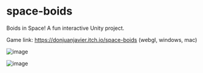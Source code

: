 # space-boids

Boids in Space! A fun interactive Unity project.

Game link: https://donjuanjavier.itch.io/space-boids (webgl, windows, mac)

![image](https://user-images.githubusercontent.com/5880655/206865146-d6db7122-aab0-489d-bf57-a39f8ea915fe.png)

![image](https://user-images.githubusercontent.com/5880655/206865167-d0ab85ca-8ec1-421e-8525-c71d1619076a.png)
